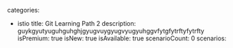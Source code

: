 categories:
  - istio
title: Git Learning Path 2
description: guykgyutyuguhguhghjgyugvuygyugvyugyuhggvfytgfytrftyfytrfty
isPremium: true
isNew: true
isAvailable: true
scenarioCount: 0
scenarios: 
